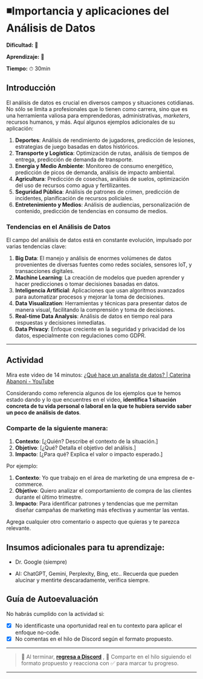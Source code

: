 # ◾Importancia y aplicaciones del Análisis de Datos

**Dificultad:** 🌻

**Aprendizaje:** 🍯

**Tiempo:** ⏱ 30min

## Introducción

El análisis de datos es crucial en diversos campos y situaciones cotidianas. No sólo se limita a profesionales que lo tienen como carrera, sino que es una herramienta valiosa para emprendedoras, administrativas, *marketers*, recursos humanos, y más. Aquí algunos ejemplos adicionales de su aplicación:

1. **Deportes**: Análisis de rendimiento de jugadores, predicción de lesiones, estrategias de juego basadas en datos históricos.
2. **Transporte y Logística**: Optimización de rutas, análisis de tiempos de entrega, predicción de demanda de transporte.
3. **Energía y Medio Ambiente**: Monitoreo de consumo energético, predicción de picos de demanda, análisis de impacto ambiental.
4. **Agricultura**: Predicción de cosechas, análisis de suelos, optimización del uso de recursos como agua y fertilizantes.
5. **Seguridad Pública**: Análisis de patrones de crimen, predicción de incidentes, planificación de recursos policiales.
6. **Entretenimiento y Medios**: Análisis de audiencias, personalización de contenido, predicción de tendencias en consumo de medios.

### Tendencias en el Análisis de Datos

El campo del análisis de datos está en constante evolución, impulsado por varias tendencias clave:

1. **Big Data**: El manejo y análisis de enormes volúmenes de datos provenientes de diversas fuentes como redes sociales, sensores IoT, y transacciones digitales.
2. **Machine Learning**: La creación de modelos que pueden aprender y hacer predicciones o tomar decisiones basadas en datos.
3. **Inteligencia Artificial**: Aplicaciones que usan algoritmos avanzados para automatizar procesos y mejorar la toma de decisiones.
4. **Data Visualization**: Herramientas y técnicas para presentar datos de manera visual, facilitando la comprensión y toma de decisiones.
5. **Real-time Data Analysis**: Análisis de datos en tiempo real para respuestas y decisiones inmediatas.
6. **Data Privacy**: Enfoque creciente en la seguridad y privacidad de los datos, especialmente con regulaciones como GDPR.

---

## Actividad

Mira este video de 14 minutos: [¿Qué hace un analista de datos? | Caterina Abanoni - YouTube](https://www.youtube.com/watch?v=pFbNK-S79qM)

Considerando como referencia algunos de los ejemplos que te hemos estado dando y lo que encuentres en el video, **identifica 1 situación concreta de tu vida personal o laboral en la que te hubiera servido saber un poco de análisis de datos**. 

### **Comparte de la siguiente manera:**

1. **Contexto**: [¿Quién? Describe el contexto de la situación.]
2. **Objetivo**: [¿Qué? Detalla el objetivo del análisis.]
3. **Impacto**: [¿Para qué? Explica el valor o impacto esperado.]

Por ejemplo:

1. **Contexto**: Yo que trabajo en el área de marketing de una empresa de e-commerce.
2. **Objetivo**: Quiero analizar el comportamiento de compra de las clientes durante el último trimestre.
3. **Impacto**: Para identificar patrones y tendencias que me permitan diseñar campañas de marketing más efectivas y aumentar las ventas.

Agrega cualquier otro comentario o aspecto que quieras y te parezca relevante.

## Insumos adicionales para tu aprendizaje:

- Dr. Google (siempre)

- AI: ChatGPT, Gemini, Perplexity, Bing, etc.. Recuerda que pueden alucinar y mentirte descaradamente, verifica siempre.

## Guía de Autoevaluación

No habrás cumplido con la actividad si:

- [x] No identificaste una oportunidad real en tu contexto para aplicar el enfoque no-code.
- [x] No comentas en el hilo de Discord según el formato propuesto.

---

> :mega: Al terminar, [**regresa a Discord**](https://discord.com/channels/1209273049304666113/1260272464999481475) , 💬 Comparte en el hilo siguiendo el formato propuesto y reacciona con ✅ para marcar tu progreso.

---
